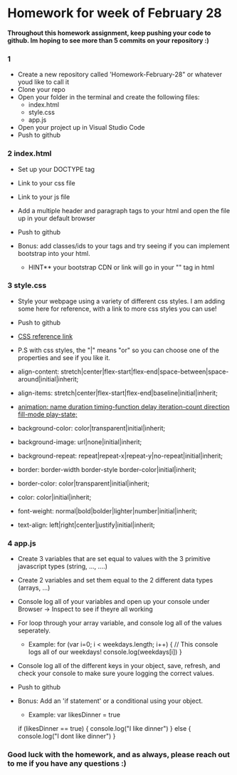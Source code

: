 # Homework for week of February 28  

**Throughout this homework assignment, keep pushing your code to github. Im hoping to see more than 5 commits on your repository :)**

### 1

- Create a new repository called 'Homework-February-28" or whatever youd like to call it
- Clone your repo
- Open your folder in the terminal and create the following files:
    - index.html
    - style.css
    - app.js
- Open your project up in Visual Studio Code
- Push to github

### 2 index.html

- Set up your DOCTYPE tag
- Link to your css file
- Link to your js file

- Add a multiple header and paragraph tags to your html and open the file up in your default browser
- Push to github

- Bonus: add classes/ids to your tags and try seeing if you can implement bootstrap into your html. 
    - HINT** your bootstrap CDN or link will go in your "<head>" tag in html 

### 3 style.css

- Style your webpage using a variety of different css styles. I am adding some here for reference, with a link to more css styles you can use!
- Push to github

- [CSS reference link](https://www.w3schools.com/cssref/default.asp)

- P.S with css styles, the "|" means "or" so you can choose one of the properties and see if you like it.

- align-content: stretch|center|flex-start|flex-end|space-between|space-around|initial|inherit;
- align-items: stretch|center|flex-start|flex-end|baseline|initial|inherit;
- [animation: name duration timing-function delay iteration-count direction fill-mode play-state;](https://www.w3schools.com/cssref/css3_pr_animation.asp)
- background-color: color|transparent|initial|inherit;
- background-image: url|none|initial|inherit;
- background-repeat: repeat|repeat-x|repeat-y|no-repeat|initial|inherit;
- border: border-width border-style border-color|initial|inherit;
- border-color: color|transparent|initial|inherit;
- color: color|initial|inherit;
- font-weight: normal|bold|bolder|lighter|number|initial|inherit;
- text-align: left|right|center|justify|initial|inherit;

### 4 app.js

- Create 3 variables that are set equal to values with the 3 primitive javascript types (string, ..., ....)

- Create 2 variables and set them equal to the 2 different data types (arrays, ...)

- Console log all of your variables and open up your console under Browser -> Inspect to see if theyre all working

- For loop through your array variable, and console log all of the values seperately.
    - Example:
    for (var i=0; i < weekdays.length; i++) {
        // This console logs all of our weekdays!
        console.log(weekdays[i])
    }

- Console log all of the different keys in your object, save, refresh, and check your console to make sure youre logging the correct values.

- Push to github

- Bonus: Add an 'if statement' or a conditional using your object.
    - Example:
    var likesDinner = true
  
    if (likesDinner == true) {
        console.log("I like dinner")
    } else {
        console.log("I dont like dinner")
    }


### Good luck with the homework, and as always, please reach out to me if you have any questions :)


